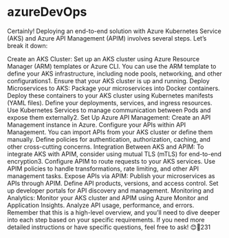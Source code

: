 # azureDevOps

Certainly! Deploying an end-to-end solution with Azure Kubernetes Service (AKS) and Azure API Management (APIM) involves several steps. Let’s break it down:

Create an AKS Cluster:
Set up an AKS cluster using Azure Resource Manager (ARM) templates or Azure CLI. You can use the ARM template to define your AKS infrastructure, including node pools, networking, and other configurations1.
Ensure that your AKS cluster is up and running.
Deploy Microservices to AKS:
Package your microservices into Docker containers.
Deploy these containers to your AKS cluster using Kubernetes manifests (YAML files). Define your deployments, services, and ingress resources.
Use Kubernetes Services to manage communication between Pods and expose them externally2.
Set Up Azure API Management:
Create an API Management instance in Azure.
Configure your APIs within API Management. You can import APIs from your AKS cluster or define them manually.
Define policies for authentication, authorization, caching, and other cross-cutting concerns.
Integration Between AKS and APIM:
To integrate AKS with APIM, consider using mutual TLS (mTLS) for end-to-end encryption3.
Configure APIM to route requests to your AKS services.
Use APIM policies to handle transformations, rate limiting, and other API management tasks.
Expose APIs via APIM:
Publish your microservices as APIs through APIM.
Define API products, versions, and access control.
Set up developer portals for API discovery and management.
Monitoring and Analytics:
Monitor your AKS cluster and APIM using Azure Monitor and Application Insights.
Analyze API usage, performance, and errors.
Remember that this is a high-level overview, and you’ll need to dive deeper into each step based on your specific requirements. If you need more detailed instructions or have specific questions, feel free to ask! 😊🚀231

